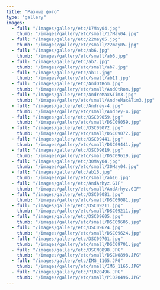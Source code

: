 ```yaml
---
title: "Разные фото"
type: "gallery"
images:
  - full: "/images/gallery/etc/17May04.jpg"
    thumb: "/images/gallery/etc/small/17May04.jpg"
  - full: "/images/gallery/etc/22may05.jpg"
    thumb: "/images/gallery/etc/small/22may05.jpg"
  - full: "/images/gallery/etc/ab6.jpg"
    thumb: "/images/gallery/etc/small/ab6.jpg"
  - full: "/images/gallery/etc/ab7.jpg"
    thumb: "/images/gallery/etc/small/ab7.jpg"
  - full: "/images/gallery/etc/ab11.jpg"
    thumb: "/images/gallery/etc/small/ab11.jpg"
  - full: "/images/gallery/etc/AndOtRom.jpg"
    thumb: "/images/gallery/etc/small/AndOtRom.jpg"
  - full: "/images/gallery/etc/AndreMax&Tim3.jpg"
    thumb: "/images/gallery/etc/small/AndreMax&Tim3.jpg"
  - full: "/images/gallery/etc/Andrey-4.jpg"
    thumb: "/images/gallery/etc/small/Andrey-4.jpg"
  - full: "/images/gallery/etc/DSC09059.jpg"
    thumb: "/images/gallery/etc/small/DSC09059.jpg"
  - full: "/images/gallery/etc/DSC09072.jpg"
    thumb: "/images/gallery/etc/small/DSC09072.jpg"
  - full: "/images/gallery/etc/DSC09441.jpg"
    thumb: "/images/gallery/etc/small/DSC09441.jpg"
  - full: "/images/gallery/etc/DSC09619.jpg"
    thumb: "/images/gallery/etc/small/DSC09619.jpg"
  - full: "/images/gallery/etc/30May04.jpg"
    thumb: "/images/gallery/etc/small/30May04.jpg"
  - full: "/images/gallery/etc/ab16.jpg"
    thumb: "/images/gallery/etc/small/ab16.jpg"
  - full: "/images/gallery/etc/AndArhyz.GIF"
    thumb: "/images/gallery/etc/small/AndArhyz.GIF"
  - full: "/images/gallery/etc/DSC09081.jpg"
    thumb: "/images/gallery/etc/small/DSC09081.jpg"
  - full: "/images/gallery/etc/DSC09211.jpg"
    thumb: "/images/gallery/etc/small/DSC09211.jpg"
  - full: "/images/gallery/etc/DSC09605.jpg"
    thumb: "/images/gallery/etc/small/DSC09605.jpg"
  - full: "/images/gallery/etc/DSC09624.jpg"
    thumb: "/images/gallery/etc/small/DSC09624.jpg"
  - full: "/images/gallery/etc/DSC09701.jpg"
    thumb: "/images/gallery/etc/small/DSC09701.jpg"
  - full: "/images/gallery/etc/DSCN0898.JPG"
    thumb: "/images/gallery/etc/small/DSCN0898.JPG"
  - full: "/images/gallery/etc/IMG_1165.JPG"
    thumb: "/images/gallery/etc/small/IMG_1165.JPG"
  - full: "/images/gallery/etc/P1020496.JPG"
    thumb: "/images/gallery/etc/small/P1020496.JPG"
---
```

